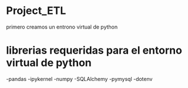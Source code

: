 # Project_ETL


primero creamos un entrono virtual de python

# librerias requeridas para el entorno virtual de python
-pandas
-ipykernel
-numpy
-SQLAlchemy
-pymysql
-dotenv